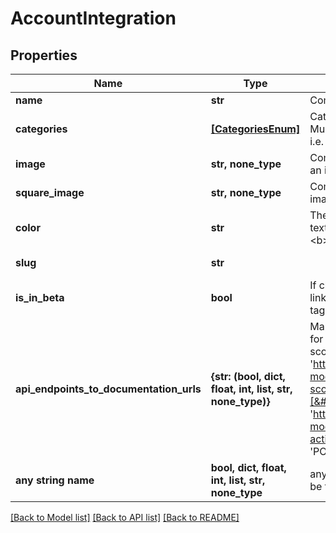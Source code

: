 # AccountIntegration

## Properties

| Name                                    | Type                                                      | Description                                                                                                                                                                                                                                                                                                                                                                    | Notes                 |
| --------------------------------------- | --------------------------------------------------------- | ------------------------------------------------------------------------------------------------------------------------------------------------------------------------------------------------------------------------------------------------------------------------------------------------------------------------------------------------------------------------------ | --------------------- |
| **name**                                | **str**                                                   | Company name.                                                                                                                                                                                                                                                                                                                                                                  |
| **categories**                          | [**[CategoriesEnum]**](CategoriesEnum.md)                 | Category or categories this integration belongs to. Multiple categories should be comma separated, i.e. [ats, hris].                                                                                                                                                                                                                                                           | [optional]            |
| **image**                               | **str, none_type**                                        | Company logo in rectangular shape. &lt;b&gt;Upload an image with a clear background.&lt;/b&gt;                                                                                                                                                                                                                                                                                 | [optional]            |
| **square_image**                        | **str, none_type**                                        | Company logo in square shape. &lt;b&gt;Upload an image with a white background.&lt;/b&gt;                                                                                                                                                                                                                                                                                      | [optional]            |
| **color**                               | **str**                                                   | The color of this integration used for buttons and text throughout the app and landing pages. &lt;b&gt;Choose a darker, saturated color.&lt;/b&gt;                                                                                                                                                                                                                             | [optional]            |
| **slug**                                | **str**                                                   |                                                                                                                                                                                                                                                                                                                                                                                | [optional] [readonly] |
| **is_in_beta**                          | **bool**                                                  | If checked, this integration will not appear in the linking flow, and will appear elsewhere with a Beta tag.                                                                                                                                                                                                                                                                   | [optional]            |
| **api_endpoints_to_documentation_urls** | **{str: (bool, dict, float, int, list, str, none_type)}** | Mapping of API endpoints to documentation urls for support. Example: {&#39;GET&#39;: [[&#39;/common-model-scopes&#39;, &#39;https://docs.merge.dev/accounting/common-model-scopes/#common_model_scopes_retrieve&#39;],[&#39;/common-model-actions&#39;, &#39;https://docs.merge.dev/accounting/common-model-actions/#common_model_actions_retrieve&#39;]], &#39;POST&#39;: []} | [optional]            |
| **any string name**                     | **bool, dict, float, int, list, str, none_type**          | any string name can be used but the value must be the correct type                                                                                                                                                                                                                                                                                                             | [optional]            |

[[Back to Model list]](../README.md#documentation-for-models) [[Back to API list]](../README.md#documentation-for-api-endpoints) [[Back to README]](../README.md)
